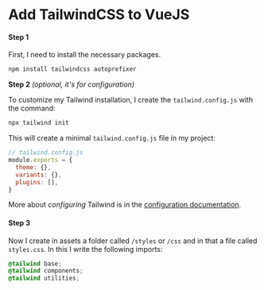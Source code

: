 # Add TailwindCSS to VueJS

#### Step 1

First, I need to install the necessary packages.

```bash
npm install tailwindcss autoprefixer
```

**Step 2** *(optional, it's for configuration)*

To customize my Tailwind installation, I create the `tailwind.config.js` with the command:

```bash
npx tailwind init
```

This will create a minimal `tailwind.config.js` file in my project:

```js
// tailwind.config.js
module.exports = {
  theme: {},
  variants: {},
  plugins: [],
}
```

More about *configuring* Tailwind is in the [configuration documentation](https://tailwindcss.com/docs/configuration/).

#### Step 3

Now I create in assets a folder called `/styles` or `/css` and in that a file called `styles.css`. In this I write the following imports:

```css
@tailwind base;
@tailwind components;
@tailwind utilities;
```
